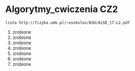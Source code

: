 # Algorytmy_cwiczenia CZ2

```lista http://fizyka.umk.pl/~osokolov/ASD/AiSD_17-L2.pdf```

1. zrobione
2. zrobione
3. zrobione
4. zrobione
5. zrobione
6. zrobione
7. zrobione